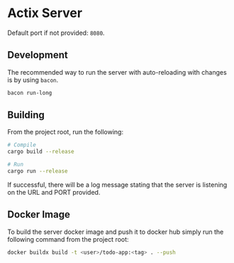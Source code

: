 # Actix Server

Default port if not provided: `8080`.

## Development

The recommended way to run the server with auto-reloading with changes is by using `bacon`.

```zsh
bacon run-long
```

## Building

From the project root, run the following:

```zsh
# Compile
cargo build --release

# Run
cargo run --release
```

If successful, there will be a log message stating that the server is listening on the URL and PORT provided.

## Docker Image

To build the server docker image and push it to docker hub simply run the following command from the project root:

```zsh
docker buildx build -t <user>/todo-app:<tag> . --push
```